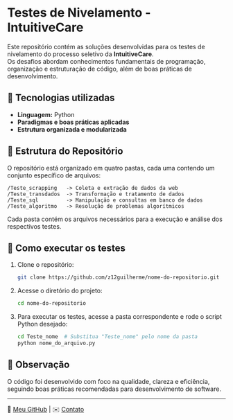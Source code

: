 # Testes de Nivelamento - IntuitiveCare  

Este repositório contém as soluções desenvolvidas para os testes de nivelamento do processo seletivo da **IntuitiveCare**.  
Os desafios abordam conhecimentos fundamentais de programação, organização e estruturação de código, além de boas práticas de desenvolvimento.  

## 📌 Tecnologias utilizadas  
- **Linguagem:** Python  
- **Paradigmas e boas práticas aplicadas**  
- **Estrutura organizada e modularizada**  

## 🚀 Estrutura do Repositório  
O repositório está organizado em quatro pastas, cada uma contendo um conjunto específico de arquivos:

```
/Teste_scrapping   -> Coleta e extração de dados da web
/Teste_transdados  -> Transformação e tratamento de dados
/Teste_sql         -> Manipulação e consultas em banco de dados
/Teste_algoritmo   -> Resolução de problemas algorítmicos
```

Cada pasta contém os arquivos necessários para a execução e análise dos respectivos testes.

## 🚀 Como executar os testes  
1. Clone o repositório:  
   ```sh
   git clone https://github.com/z12guilherme/nome-do-repositorio.git
   ```
2. Acesse o diretório do projeto:  
   ```sh
   cd nome-do-repositorio
   ```
3. Para executar os testes, acesse a pasta correspondente e rode o script Python desejado:  
   ```sh
   cd Teste_nome  # Substitua "Teste_nome" pelo nome da pasta
   python nome_do_arquivo.py
   ```  

## 📝 Observação  
O código foi desenvolvido com foco na qualidade, clareza e eficiência, seguindo boas práticas recomendadas para desenvolvimento de software.  

---  
🔗 [Meu GitHub](https://github.com/z12guilherme) | ✉️ [Contato](mailto:seu-email@example.com)
